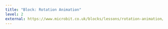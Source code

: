 ```yaml
---
title: "Block: Rotation Animation"
level: 2
external: https://www.microbit.co.uk/blocks/lessons/rotation-animation/activity
---
```

